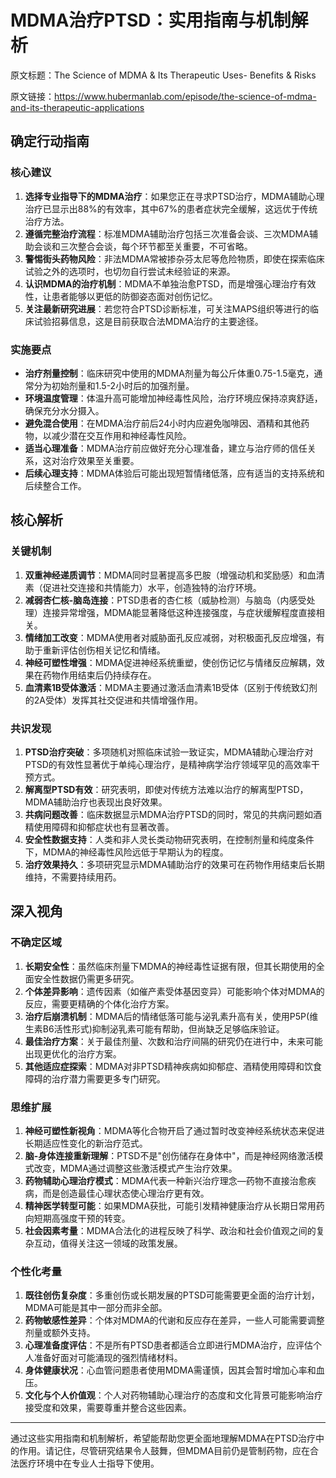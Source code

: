 # MDMA治疗PTSD：实用指南与机制解析

原文标题：The Science of MDMA & Its Therapeutic Uses- Benefits & Risks

原文链接：https://www.hubermanlab.com/episode/the-science-of-mdma-and-its-therapeutic-applications

## 确定行动指南

### 核心建议
1. **选择专业指导下的MDMA治疗**：如果您正在寻求PTSD治疗，MDMA辅助心理治疗已显示出88%的有效率，其中67%的患者症状完全缓解，这远优于传统治疗方法。
2. **遵循完整治疗流程**：标准MDMA辅助治疗包括三次准备会谈、三次MDMA辅助会谈和三次整合会谈，每个环节都至关重要，不可省略。
3. **警惕街头药物风险**：非法MDMA常被掺杂芬太尼等危险物质，即使在探索临床试验之外的选项时，也切勿自行尝试未经验证的来源。
4. **认识MDMA的治疗机制**：MDMA不单独治愈PTSD，而是增强心理治疗有效性，让患者能够以更低的防御姿态面对创伤记忆。
5. **关注最新研究进展**：若您符合PTSD诊断标准，可关注MAPS组织等进行的临床试验招募信息，这是目前获取合法MDMA治疗的主要途径。

### 实施要点
- **治疗剂量控制**：临床研究中使用的MDMA剂量为每公斤体重0.75-1.5毫克，通常分为初始剂量和1.5-2小时后的加强剂量。
- **环境温度管理**：体温升高可能增加神经毒性风险，治疗环境应保持凉爽舒适，确保充分水分摄入。
- **避免混合使用**：在MDMA治疗前后24小时内应避免咖啡因、酒精和其他药物，以减少潜在交互作用和神经毒性风险。
- **适当心理准备**：MDMA治疗前应做好充分心理准备，建立与治疗师的信任关系，这对治疗效果至关重要。
- **后续心理支持**：MDMA体验后可能出现短暂情绪低落，应有适当的支持系统和后续整合工作。

## 核心解析

### 关键机制
1. **双重神经递质调节**：MDMA同时显著提高多巴胺（增强动机和奖励感）和血清素（促进社交连接和共情能力）水平，创造独特的治疗环境。
2. **减弱杏仁核-脑岛连接**：PTSD患者的杏仁核（威胁检测）与脑岛（内感受处理）连接异常增强，MDMA能显著降低这种连接强度，与症状缓解程度直接相关。
3. **情绪加工改变**：MDMA使用者对威胁面孔反应减弱，对积极面孔反应增强，有助于重新评估创伤相关记忆和情绪。
4. **神经可塑性增强**：MDMA促进神经系统重塑，使创伤记忆与情绪反应解耦，效果在药物作用结束后仍持续存在。
5. **血清素1B受体激活**：MDMA主要通过激活血清素1B受体（区别于传统致幻剂的2A受体）发挥其社交促进和共情增强作用。

### 共识发现
1. **PTSD治疗突破**：多项随机对照临床试验一致证实，MDMA辅助心理治疗对PTSD的有效性显著优于单纯心理治疗，是精神病学治疗领域罕见的高效率干预方式。
2. **解离型PTSD有效**：研究表明，即使对传统方法难以治疗的解离型PTSD，MDMA辅助治疗也表现出良好效果。
3. **共病问题改善**：临床数据显示MDMA治疗PTSD的同时，常见的共病问题如酒精使用障碍和抑郁症状也有显著改善。
4. **安全性数据支持**：人类和非人灵长类动物研究表明，在控制剂量和纯度条件下，MDMA的神经毒性风险远低于早期认为的程度。
5. **治疗效果持久**：多项研究显示MDMA辅助治疗的效果可在药物作用结束后长期维持，不需要持续用药。

## 深入视角

### 不确定区域
1. **长期安全性**：虽然临床剂量下MDMA的神经毒性证据有限，但其长期使用的全面安全性数据仍需更多研究。
2. **个体差异影响**：遗传因素（如催产素受体基因变异）可能影响个体对MDMA的反应，需要更精确的个体化治疗方案。
3. **治疗后崩溃机制**：MDMA后的情绪低落可能与泌乳素升高有关，使用P5P(维生素B6活性形式)抑制泌乳素可能有帮助，但尚缺乏足够临床验证。
4. **最佳治疗方案**：关于最佳剂量、次数和治疗间隔的研究仍在进行中，未来可能出现更优化的治疗方案。
5. **其他适应症探索**：MDMA对非PTSD精神疾病如抑郁症、酒精使用障碍和饮食障碍的治疗潜力需要更多专门研究。

### 思维扩展
1. **神经可塑性新视角**：MDMA等化合物开启了通过暂时改变神经系统状态来促进长期适应性变化的新治疗范式。
2. **脑-身体连接重新理解**：PTSD不是"创伤储存在身体中"，而是神经网络激活模式改变，MDMA通过调整这些激活模式产生治疗效果。
3. **药物辅助心理治疗模式**：MDMA代表一种新兴治疗理念—药物不直接治愈疾病，而是创造最佳心理状态使心理治疗更有效。
4. **精神医学转型可能**：如果MDMA获批，可能引发精神健康治疗从长期日常用药向短期高强度干预的转变。
5. **社会因素考量**：MDMA合法化的进程反映了科学、政治和社会价值观之间的复杂互动，值得关注这一领域的政策发展。

### 个性化考量
1. **既往创伤复杂度**：多重创伤或长期发展的PTSD可能需要更全面的治疗计划，MDMA可能是其中一部分而非全部。
2. **药物敏感性差异**：个体对MDMA的代谢和反应存在差异，一些人可能需要调整剂量或额外支持。
3. **心理准备度评估**：不是所有PTSD患者都适合立即进行MDMA治疗，应评估个人准备好面对可能涌现的强烈情绪材料。
4. **身体健康状况**：心血管问题患者使用MDMA需谨慎，因其会暂时增加心率和血压。
5. **文化与个人价值观**：个人对药物辅助心理治疗的态度和文化背景可能影响治疗接受度和效果，需要尊重并整合这些因素。

---

通过这些实用指南和机制解析，希望能帮助您更全面地理解MDMA在PTSD治疗中的作用。请记住，尽管研究结果令人鼓舞，但MDMA目前仍是管制药物，应在合法医疗环境中在专业人士指导下使用。
